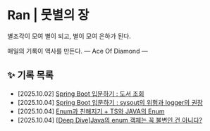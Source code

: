 # Ran | 뭇별의 장
별조각이 모여 별이 되고, 별이 모여 은하가 된다.

매일의 기록이 역사를 만든다.
— Ace Of Diamond —

## ✨ 기록 목록
- [2025.10.02] [Spring Boot 입문하기 : 도서 조회](./springboot/%5B2025.10.02%5DSpring-book-search.md)
- [2025.10.04] [Spring Boot 입문하기 : sysout의 위험과 logger의 권장](./springboot/%5B2025.10.04%5DSpring-sysout-logger.md)
- [2025.10.04] [Enum과 친해지기 + TS와 JAVA의 Enum](./springboot/%5B2025.10.08%5DEnum-About.md)
- [2025.10.04] [[Deep Dive]Java의 enum 객체는 꼭 불변인 건 아니다?](./springboot/%5B2025.10.08%5DJava-Enum-immutable.md)
